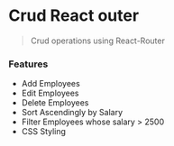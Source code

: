# Crud React outer
> Crud operations using React-Router

### Features
- Add Employees
- Edit Employees
- Delete Employees
- Sort Ascendingly by Salary
- Filter Employees whose salary > 2500
- CSS Styling
